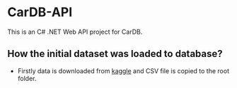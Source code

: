 # CarDB-API

This is an C# .NET Web API project for CarDB.

<!-- ## How to run the code

Run "npm start" to run the server. -->

## How the initial dataset was loaded to database?
- Firstly data is downloaded from [kaggle](https://www.kaggle.com/datasets/tawfikelmetwally/automobile-dataset) and CSV file is copied to the root folder.